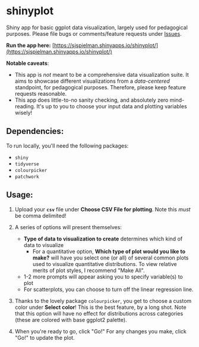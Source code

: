 # shinyplot
Shiny app for basic ggplot data visualization, largely used for pedagogical purposes. Please file bugs or comments/feature requests under [Issues](https://github.com/sjspielman/shinyplot/issues). 

**Run the app here:** [https://sjspielman.shinyapps.io/shinyplot/](https://sjspielman.shinyapps.io/shinyplot/)


**Notable caveats**:

+ This app is *not* meant to be a comprehensive data visualization suite. It aims to showcase different visualizations from a *data-centered* standpoint, for pedagogical purposes. Therefore, please keep feature requests reasonable. 
+ This app does little-to-no sanity checking, and absolutely zero mind-reading. It's up to you to choose your input data and plotting variables wisely! 



## Dependencies:

To run locally, you'll need the following packages:

+ `shiny`
+ `tidyverse`
+ `colourpicker`
+ `patchwork`


## Usage:

1. Upload your **`csv`** file under **Choose CSV File for plotting**. Note this *must* be comma delimited!

2. A series of options will present themselves:
	+ **Type of data to visualization to create** determines which kind of data to visualize
		+ For a quantitative option, **Which type of plot would you like to make?** will have you select one (or all) of several common plots used to visualize quantitative distributions. To view relative merits of plot styles, I recommend "Make All".
	+ 1-2 more prompts will appear asking you to specify variable(s) to plot
	+ For scatterplots, you can choose to turn off the linear regression line.
	
3. Thanks to the lovely package `colourpicker`, you get to choose a custom color under **Select color**! This is the best feature, by a long shot. Note that this option will have no effect for distributions across categories (these are colored with base ggplot2 palette).

4. When you're ready to go, click "Go!" For any changes you make, click "Go!" to update the plot.
